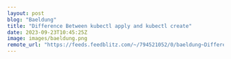 ```yaml
---
layout: post
blog: "Baeldung"
title: "Difference Between kubectl apply and kubectl create"
date: 2023-09-23T10:45:25Z
image: images/baeldung.png
remote_url: "https://feeds.feedblitz.com/~/794521052/0/baeldung~Difference-Between-kubectl-apply-and-kubectl-create"
---
```

